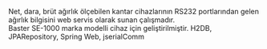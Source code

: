 Net, dara, brüt ağırlık ölçebilen kantar cihazlarının RS232 portlarından gelen ağırlık bilgisini web servis olarak sunan çalışmadır.
<br>Baster SE-1000 marka modelli cihaz için geliştirilmiştir.
H2DB, JPARepository, Spring Web, jserialComm
